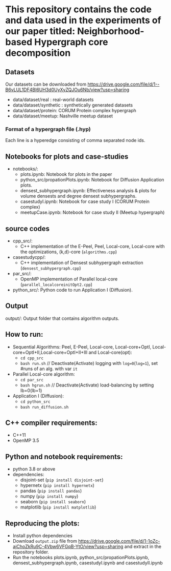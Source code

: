 # This repository contains the code and data used in the experiments of our paper titled: **Neighborhood-based Hypergraph core decomposition**
## Datasets
Our datasets can be downloaded from https://drive.google.com/file/d/1--B6vLUL1DF4BI6UH3d0UyXyZQJOu6Nb/view?usp=sharing 
- data/dataset/real : real-world datasets
- data/dataset/synthetic : synthetically generated datasets
- data/dataset/protein: CORUM Protein complex hypergraph
- data/dataset/meetup: Nashville meetup dataset 
<!-- - data/dataset/kenneth_lay: Ego hypergraph of Kenneth lay (Enron's founder & CEO) -->

### Format of a hypergraph file (.hyp)
Each line is a hyperedge consisting of comma separated node ids. 

## Notebooks for plots and case-studies
- notebooks/:
  - plots.ipynb: Notebook for plots in the paper
  - python_src/propationPlots.ipynb: Notebook for Diffusion Application plots.
  - densest_subhypergraph.ipynb: Effectiveness analysis & plots for volume densests and degree densest subhypergraphs.
  - casestudyI.ipynb: Notebook for case study I (CORUM Protein complex)
  - meetupCase.ipynb: Notebook for case study II (Meetup hypergraph)

## source codes
- cpp_src/: 
  - C++ implementation of the E-Peel, Peel, Local-core, Local-core with the optimizations, (k,d)-core (`algorithms.cpp`)
- casestudycpp/:
  - C++ implementation of Densest subhypergraph extraction (`densest_subhypergraph.cpp`)
- par_src/: 
  - OpenMP implementation of Parallel local-core (`parallel_localcoreinitOpt2.cpp`)
- python_src/: Python code to run Application I (Diffusion).

## Output
output/: Output folder that contains algorithm outputs.

## How to run:
- Sequential Algorithms: Peel, E-Peel, Local-core, Local-core+OptI, Local-core+OptI+II,Local-core+OptI+II+III and Local-core(opt): 
  - `cd cpp_src` 
  - `bash run.sh` // Deactivate(Activate) logging with `log=0`(`log=1`), set #runs of an alg. with var `it`
- Parallel Local-core algorithm:
  - `cd par_src`
  - `bash hgrun.sh` // Deactivate(Activate) load-balancing by setting lb=0(lb=1) 
- Application I (Diffusion):
  - `cd python_src`
  - `bash run_diffusion.sh`

## C++ compiler requirements:
- C++11
- OpenMP 3.5 

## Python and notebook requirements:
- python 3.8 or above
- dependencies: 
  - disjoint-set (`pip install disjoint-set`)
  - hypernetx (`pip install hypernetx`)
  - pandas (`pip install pandas`)
  - numpy (`pip install numpy`)
  - seaborn (`pip install seaborn`)
  - matplotlib (`pip install matplotlib`)

## Reproducing the plots:
  - Install python dependencies
  - Download `output.zip` file from https://drive.google.com/file/d/1-1oZc-ajChoZkRu9C-4Vbw6VFGqB-YtO/view?usp=sharing and extract in the repository folder.
  - Run the notebooks plots.ipynb, python_src/propationPlots.ipynb, densest_subhypergraph.ipynb, casestudyI.ipynb and casestudyII.ipynb